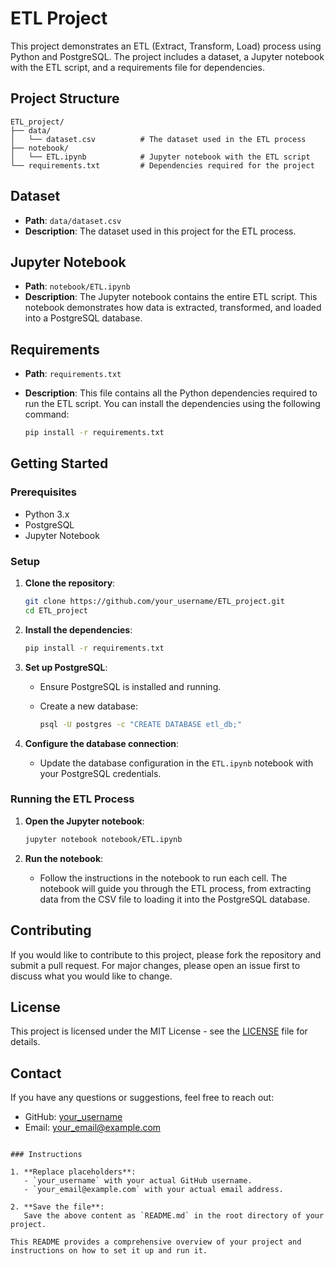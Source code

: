 # ETL Project

This project demonstrates an ETL (Extract, Transform, Load) process using Python and PostgreSQL. The project includes a dataset, a Jupyter notebook with the ETL script, and a requirements file for dependencies.

## Project Structure

```
ETL_project/
├── data/
│   └── dataset.csv          # The dataset used in the ETL process
├── notebook/
│   └── ETL.ipynb            # Jupyter notebook with the ETL script
└── requirements.txt         # Dependencies required for the project
```

## Dataset

- **Path**: `data/dataset.csv`
- **Description**: The dataset used in this project for the ETL process.

## Jupyter Notebook

- **Path**: `notebook/ETL.ipynb`
- **Description**: The Jupyter notebook contains the entire ETL script. This notebook demonstrates how data is extracted, transformed, and loaded into a PostgreSQL database.

## Requirements

- **Path**: `requirements.txt`
- **Description**: This file contains all the Python dependencies required to run the ETL script. You can install the dependencies using the following command:

  ```sh
  pip install -r requirements.txt
  ```

## Getting Started

### Prerequisites

- Python 3.x
- PostgreSQL
- Jupyter Notebook

### Setup

1. **Clone the repository**:

   ```sh
   git clone https://github.com/your_username/ETL_project.git
   cd ETL_project
   ```

2. **Install the dependencies**:

   ```sh
   pip install -r requirements.txt
   ```

3. **Set up PostgreSQL**:

   - Ensure PostgreSQL is installed and running.
   - Create a new database:

     ```sh
     psql -U postgres -c "CREATE DATABASE etl_db;"
     ```

4. **Configure the database connection**:

   - Update the database configuration in the `ETL.ipynb` notebook with your PostgreSQL credentials.

### Running the ETL Process

1. **Open the Jupyter notebook**:

   ```sh
   jupyter notebook notebook/ETL.ipynb
   ```

2. **Run the notebook**:

   - Follow the instructions in the notebook to run each cell. The notebook will guide you through the ETL process, from extracting data from the CSV file to loading it into the PostgreSQL database.

## Contributing

If you would like to contribute to this project, please fork the repository and submit a pull request. For major changes, please open an issue first to discuss what you would like to change.

## License

This project is licensed under the MIT License - see the [LICENSE](LICENSE) file for details.

## Contact

If you have any questions or suggestions, feel free to reach out:

- GitHub: [your_username](https://github.com/your_username)
- Email: your_email@example.com
```

### Instructions

1. **Replace placeholders**:
   - `your_username` with your actual GitHub username.
   - `your_email@example.com` with your actual email address.

2. **Save the file**:
   Save the above content as `README.md` in the root directory of your project.

This README provides a comprehensive overview of your project and instructions on how to set it up and run it.
